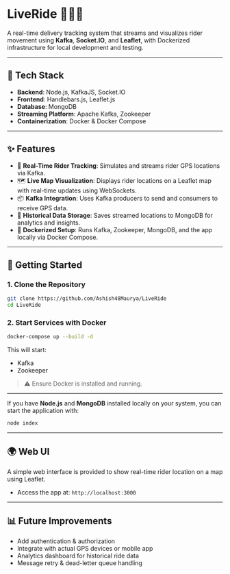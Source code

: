 # LiveRide 🚴‍♂️📍

A real-time delivery tracking system that streams and visualizes rider movement using **Kafka**, **Socket.IO**, and **Leaflet**, with Dockerized infrastructure for local development and testing.

---

## 🔧 Tech Stack

- **Backend**: Node.js, KafkaJS, Socket.IO
- **Frontend**: Handlebars.js, Leaflet.js
- **Database**: MongoDB
- **Streaming Platform**: Apache Kafka, Zookeeper
- **Containerization**: Docker & Docker Compose

---

## ✨ Features

- 🚀 **Real-Time Rider Tracking**: Simulates and streams rider GPS locations via Kafka.
- 🗺️ **Live Map Visualization**: Displays rider locations on a Leaflet map with real-time updates using WebSockets.
- 📦 **Kafka Integration**: Uses Kafka producers to send and consumers to receive GPS data.
- 🧠 **Historical Data Storage**: Saves streamed locations to MongoDB for analytics and insights.
- 🧪 **Dockerized Setup**: Runs Kafka, Zookeeper, MongoDB, and the app locally via Docker Compose.

---

## 🚀 Getting Started

### 1. Clone the Repository

```bash
git clone https://github.com/Ashish48Maurya/LiveRide
cd LiveRide
```

### 2. Start Services with Docker

```bash
docker-compose up --build -d
```

This will start:

- Kafka
- Zookeeper

> ⚠️ Ensure Docker is installed and running.

---

If you have **Node.js** and **MongoDB** installed locally on your system, you can start the application with:

```bash
node index
```

---

## 🌍 Web UI

A simple web interface is provided to show real-time rider location on a map using Leaflet.
- Access the app at: `http://localhost:3000`


---

## 📊 Future Improvements

- Add authentication & authorization
- Integrate with actual GPS devices or mobile app
- Analytics dashboard for historical ride data
- Message retry & dead-letter queue handling
